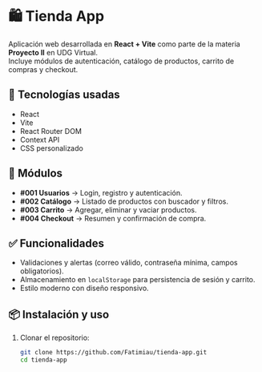 # 🛍️ Tienda App

Aplicación web desarrollada en **React + Vite** como parte de la materia **Proyecto II** en UDG Virtual.  
Incluye módulos de autenticación, catálogo de productos, carrito de compras y checkout.

## 🚀 Tecnologías usadas
- React
- Vite
- React Router DOM
- Context API
- CSS personalizado

## 📂 Módulos
- **#001 Usuarios** → Login, registro y autenticación.
- **#002 Catálogo** → Listado de productos con buscador y filtros.
- **#003 Carrito** → Agregar, eliminar y vaciar productos.
- **#004 Checkout** → Resumen y confirmación de compra.

## ✅ Funcionalidades
- Validaciones y alertas (correo válido, contraseña mínima, campos obligatorios).
- Almacenamiento en `localStorage` para persistencia de sesión y carrito.
- Estilo moderno con diseño responsivo.

## 📦 Instalación y uso
1. Clonar el repositorio:
   ```bash
   git clone https://github.com/Fatimiau/tienda-app.git
   cd tienda-app
 
